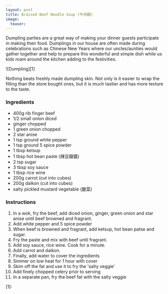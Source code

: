 ```yaml
---
layout: post
title: Braised Beef Noodle Soup (牛肉麵)
image:
  teaser: 
---
```


Dumpling parties are a great way of making your dinner guests participate in making their food. Dumplings in our house are often made during celebrations such as Chinese New Years where our uncles/aunties would gather together and help to prepare this wonderful and simple dish while us kids roam around the kitchen adding to the festivities.


![Dumpling][1]

Nothing beats freshly made dumpling skin. Not only is it easier to wrap the filling than the store bought ones, but it is much tastier and has more texture to the taste.

### Ingredients
- 400g rib finger beef
- 1/2 small onion diced
- ginger chopped
- 1 green onion chopped
- 2 star anise
- 1 tsp ground white pepper
- 1 tsp ground 5 spice powder
- 1 tbsp ketsup
- 1 tbsp hot bean paste (辣豆瓣醬)
- 2 tsp sugar
- 3 tbsp soy sauce
- 1 tbsp rice wine
- 200g carrot (cut into cubes)
- 200g daikon (cut into cubes)
- salty pickled mustard vegetable (酸菜)

### Instructions
1. In a wok, fry the beef, add diced onion, ginger, green onion and star anise until beef browned and fragrant.
1. Add white pepper and 5 spice powder
1. When beef is browned and fragrant, add ketsup, hot bean patse and sugar.
1. Fry the paste and mix with beef until fragrant.
1. Add soy sauce, rice wine. Cook for a minute.
1. Add carrot and daikon.
1. Finally, add water to cover the ingredients
1. Simmer on low heat for 1 hour with cover
1. Skim off the fat and use it to fry the 'salty veggie'
1. Add finely chopped celery prior to serving
1. In a separate pan, fry the beef fat with the salty veggie

[1]: 
